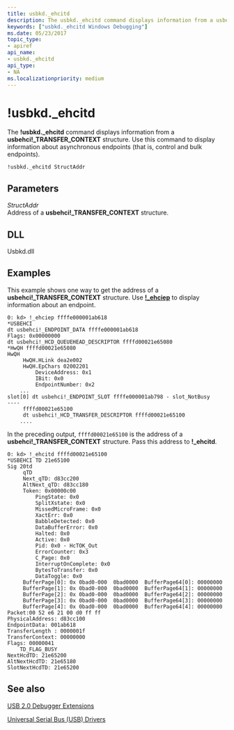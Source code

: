 ```yaml
---
title: usbkd._ehcitd
description: The usbkd._ehcitd command displays information from a usbehci _TRANSFER_CONTEXT structure. 
keywords: ["usbkd._ehcitd Windows Debugging"]
ms.date: 05/23/2017
topic_type:
- apiref
api_name:
- usbkd._ehcitd
api_type:
- NA
ms.localizationpriority: medium
---
```


# !usbkd.\_ehcitd


The **!usbkd.\_ehcitd** command displays information from a **usbehci!\_TRANSFER\_CONTEXT** structure. Use this command to display information about asynchronous endpoints (that is, control and bulk endpoints).

```dbgcmd
!usbkd._ehcitd StructAddr
```

## <span id="ddk__devobj_dbg"></span><span id="DDK__DEVOBJ_DBG"></span>Parameters


<span id="_______StructAddr______"></span><span id="_______structaddr______"></span><span id="_______STRUCTADDR______"></span> *StructAddr*   
Address of a **usbehci!\_TRANSFER\_CONTEXT** structure.

## <span id="DLL"></span><span id="dll"></span>DLL


Usbkd.dll

Examples
--------

This example shows one way to get the address of a **usbehci!\_TRANSFER\_CONTEXT** structure. Use [**!\_ehciep**](-usbkd--ehciep.md) to display information about an endpoint.

```dbgcmd
0: kd> !_ehciep ffffe000001ab618
*USBEHCI
dt usbehci!_ENDPOINT_DATA ffffe000001ab618
Flags: 0x00000000
dt usbehci!_HCD_QUEUEHEAD_DESCRIPTOR ffffd00021e65080
*HwQH ffffd00021e65080
HwQH
     HwQH.HLink dea2e002
     HwQH.EpChars 02002201
         DeviceAddress: 0x1
         IBit: 0x0
         EndpointNumber: 0x2
    ...
slot[0] dt usbehci!_ENDPOINT_SLOT ffffe000001ab798 - slot_NotBusy
----
     ffffd00021e65100
     dt usbehci!_HCD_TRANSFER_DESCRIPTOR ffffd00021e65100
    ....
```

In the preceding output, `ffffd00021e65100` is the address of a **usbehci!\_TRANSFER\_CONTEXT** structure. Pass this address to **!\_ehcitd**.

```dbgcmd
0: kd> !_ehcitd ffffd00021e65100
*USBEHCI TD 21e65100
Sig 20td
     qTD
     Next_qTD: d83cc200
     AltNext_qTD: d83cc180
     Token: 0x00000c00
         PingState: 0x0
         SplitXstate: 0x0
         MissedMicroFrame: 0x0
         XactErr: 0x0
         BabbleDetected: 0x0
         DataBufferError: 0x0
         Halted: 0x0
         Active: 0x0
         Pid: 0x0 - HcTOK_Out
         ErrorCounter: 0x3
         C_Page: 0x0
         InterruptOnComplete: 0x0
         BytesToTransfer: 0x0
         DataToggle: 0x0
     BufferPage[0]: 0x 0bad0-000  0bad0000  BufferPage64[0]: 00000000
     BufferPage[1]: 0x 0bad0-000  0bad0000  BufferPage64[1]: 00000000
     BufferPage[2]: 0x 0bad0-000  0bad0000  BufferPage64[2]: 00000000
     BufferPage[3]: 0x 0bad0-000  0bad0000  BufferPage64[3]: 00000000
     BufferPage[4]: 0x 0bad0-000  0bad0000  BufferPage64[4]: 00000000
Packet:00 52 e6 21 00 d0 ff ff 
PhysicalAddress: d83cc100
EndpointData: 001ab618
TransferLength : 0000001f
TransferContext: 00000000
Flags: 00000041
    TD_FLAG_BUSY
NextHcdTD: 21e65200
AltNextHcdTD: 21e65180
SlotNextHcdTD: 21e65200
```

## <span id="see_also"></span>See also


[USB 2.0 Debugger Extensions](usb-2-0-extensions.md)

[Universal Serial Bus (USB) Drivers](../usbcon/index.md)

 

